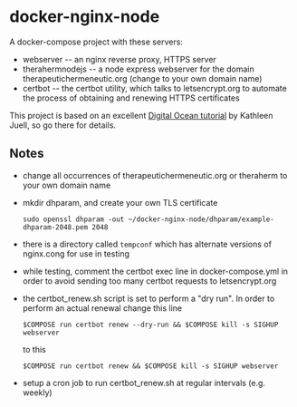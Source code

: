 # docker-nginx-node

A docker-compose project with these servers:
  * webserver -- an nginx reverse proxy, HTTPS server
  * therahermnodejs -- a node express webserver for the domain therapeutichermeneutic.org (change to your own domain name)
  * certbot -- the certbot utility, which talks to letsencrypt.org to automate the process of obtaining and renewing HTTPS certificates
  
This project is based on an excellent [Digital Ocean tutorial](https://www.digitalocean.com/community/tutorials/how-to-secure-a-containerized-node-js-application-with-nginx-let-s-encrypt-and-docker-compose) by Kathleen Juell, so go there for details.

## Notes
* change all occurrences of therapeutichermeneutic.org or theraherm to your own domain name
* mkdir dhparam, and create your own TLS certificate

      sudo openssl dhparam -out ~/docker-nginx-node/dhparam/example-dhparam-2048.pem 2048
* there is a directory called `tempconf` which has alternate versions of nginx.cong for use in testing
* while testing, comment the certbot exec line in docker-compose.yml in order to avoid sending too many certbot requests to letsencrypt.org
* the certbot_renew.sh script is set to perform a "dry run". In order to perform an actual renewal change this line

      $COMPOSE run certbot renew --dry-run && $COMPOSE kill -s SIGHUP webserver
  to this
  
      $COMPOSE run certbot renew && $COMPOSE kill -s SIGHUP webserver
* setup a cron job to run certbot_renew.sh at regular intervals (e.g. weekly)


